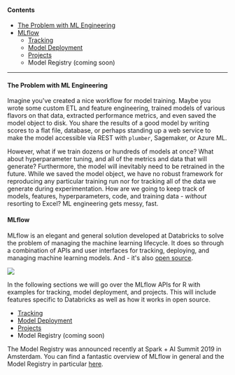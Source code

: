 
#### Contents

* [The Problem with ML Engineering](the-problem-with-ml-engineering)
* [MLflow](mlflow)
  * [Tracking](https://github.com/marygracemoesta/R-User-Guide/blob/master/MLflow/tracking.md)
  * [Model Deployment](https://github.com/marygracemoesta/R-User-Guide/blob/master/MLflow/model_deployment.md)
  * [Projects](https://github.com/marygracemoesta/R-User-Guide/blob/master/MLflow/projects.md)
  * Model Registry (coming soon)
___

#### The Problem with ML Engineering 

Imagine you've created a nice workflow for model training.  Maybe you wrote some custom ETL and feature engineering, trained models of various flavors on that data, extracted performance metrics, and even saved the model object to disk.  You share the results of a good model by writing scores to a flat file, database, or perhaps standing up a web service to make the model accessible via REST with `plumber`, Sagemaker, or Azure ML.

However, what if we train dozens or hundreds of models at once?  What about hyperparameter tuning, and all of the metrics and data that will generate?  Furthermore, the model will inevitably need to be retrained in the future.  While we saved the model object, we have no robust framework for reproducing any particular training run nor for tracking all of the data we generate during experimentation.  How are we going to keep track of models, features, hyperparameters, code, and training data - *without* resorting to Excel?  ML engineering gets messy, fast.  

#### MLflow

MLflow is an elegant and general solution developed at Databricks to solve the problem of managing the machine learning lifecycle.  It does so through a combination of APIs and user interfaces for tracking, deploying, and managing machine learning models.  And - it's also [open source](https://www.mlflow.org).


<img src="https://github.com/marygracemoesta/R-User-Guide/blob/master/MLflow/images/mlflow_components.png?raw=true">

In the following sections we will go over the MLflow APIs for R with examples for tracking, model deployment, and projects.  This will include features specific to Databricks as well as how it works in open source.

  * [Tracking](https://github.com/marygracemoesta/R-User-Guide/blob/master/MLflow/tracking.md)
  * [Model Deployment](https://github.com/marygracemoesta/R-User-Guide/blob/master/MLflow/model_deployment.md)
  * [Projects](https://github.com/marygracemoesta/R-User-Guide/blob/master/MLflow/projects.md)
  * Model Registry (coming soon)
  
The Model Registry was announced recently at Spark + AI Summit 2019 in Amsterdam.  You can find a fantastic overview of MLflow in general and the Model Registry in particular [here](https://youtu.be/MSUTaCBhD7A).
